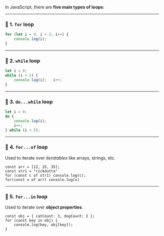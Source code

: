 In JavaScript, there are **five main types of loops**:

---
### 🔁 **1. `for` loop**

```js
for (let i = 0; i < 5; i++) { 
	console.log(i); 
}
```

---
### 🔁 **2. `while` loop**

```js
let i = 0; 
while (i < 5) {   
	console.log(i);   i++; 
}
```

---
 ### 🔁 **3. `do...while` loop**

```js
let i = 0; 
do {
	console.log(i);
	i++;
} while (i < 5);
```
---
### 🔁 **4. `for...of` loop**

Used to iterate over *iteratables* like arrays, strings, etc.

```run-js
const arr = [12, 25, 35]; 
const str1 = "rickdutta"
for (const c of str1) console.log(c);
for(const x of arr) console.log(x)
```

---

### 🔁 **5. `for...in` loop**

Used to iterate over **object properties**.

```run-js
const obj = { catCount: 3, dogCount: 2 };
for (const key in obj) { 
	console.log(key, obj[key]); 
}
```